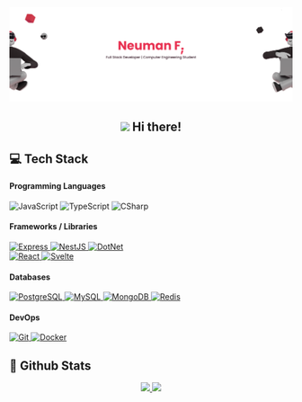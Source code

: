 <img src="images/header.png">

<h2 align="center"> <img src="https://media.giphy.com/media/hvRJCLFzcasrR4ia7z/giphy.gif" width="25px"> Hi there!</h2>

## 💻 Tech Stack

#### Programming Languages

<img src="https://img.shields.io/badge/JavaScript-381D2A?style=flat-square&logo=javascript&logoColor=E83151" alt="JavaScript" />
<img src="https://img.shields.io/badge/TypeScript-381D2A?style=flat-square&logo=typescript&logoColor=E83151" alt="TypeScript" />
<img src="https://img.shields.io/badge/CSharp-381D2A?style=flat-square&logo=csharp&logoColor=E83151" alt="CSharp" />

#### Frameworks / Libraries

<a href="https://expressjs.com/">
  <img src="https://img.shields.io/badge/Express-381D2A?style=flat-square&logo=express&logoColor=E83151" alt="Express" />  
</a>
<a href="https://nextjs.org/">
  <img src="https://img.shields.io/badge/NestJS-381D2A?style=flat-square&logo=nestjs&logoColor=E83151" alt="NestJS" />
</a>
<a href="https://dotnet.microsoft.com/en-us/">
  <img src="https://img.shields.io/badge/DotNet-381D2A?style=flat-square&logo=dotnet&logoColor=E83151" alt="DotNet" />
</a>
<br/>
<a href="https://reactjs.org/">
  <img src="https://img.shields.io/badge/React-381D2A?style=flat-square&logo=react&logoColor=E83151" alt="React" />
</a>
<a href="https://svelte.dev/">
  <img src="https://img.shields.io/badge/Svelte-381D2A?style=flat-square&logo=svelte&logoColor=E83151" alt="Svelte" />
</a>

#### Databases

<a href="https://www.postgresql.org/">
  <img src="https://img.shields.io/badge/PostgreSQL-381D2A?style=flat-square&logo=postgresql&logoColor=E83151" alt="PostgreSQL" />
</a>
<a href="https://www.mysql.com/">
  <img src="https://img.shields.io/badge/MySQL-381D2A?style=flat-square&logo=mysql&logoColor=E83151" alt="MySQL" />
</a>
<a href="https://www.mongodb.com/">
  <img src="https://img.shields.io/badge/MongoDB-381D2A?style=flat-square&logo=mongodb&logoColor=E83151" alt="MongoDB" />
</a>
<a href="https://redis.io/">
  <img src="https://img.shields.io/badge/Redis-381D2A?style=flat-square&logo=redis&logoColor=E83151" alt="Redis" />
</a>

#### DevOps

<a href="https://git-scm.com/">
  <img src="https://img.shields.io/badge/Git-381D2A?style=flat-square&logo=git&logoColor=E83151" alt="Git" />  
</a>
<a href="https://www.docker.com/">
  <img src="https://img.shields.io/badge/Docker-381D2A?style=flat-square&logo=docker&logoColor=E83151" alt="Docker" />
</a>

## 📃 Github Stats

<div align="center">
  <a href="https://github.com/neumanf" height="200">
    <img height="180em" src="https://github-readme-stats.vercel.app/api?username=neumanf&theme=buefy&show_icons=true&include_all_commits=true&title_color=E83151&icon_color=E83151" />
  </a>
  <a href="https://github.com/neumanf" height="200">
    <img height="180em" src="https://github-readme-stats.vercel.app/api/top-langs/?username=neumanf&theme=buefy&layout=compact&title_color=E83151&icon_color=E83151" />
  </a>
</div>
